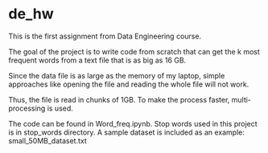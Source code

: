 # de_hw
This is the first assignment from Data Engineering course.

The goal of the project is to write code from scratch that can get the k most frequent words from a text file that is as big as 16 GB.

Since the data file is as large as the memory of my laptop, simple approaches like opening the file and reading the whole file will not work.

Thus, the file is read in chunks of 1GB. To make the process faster, multi-processing is used.

The code can be found in Word_freq.ipynb. 
Stop words used in this project is in stop_words directory.
A sample dataset is included as an example: small_50MB_dataset.txt